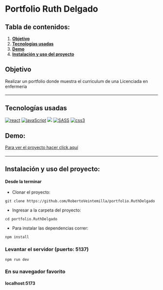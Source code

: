 # Portfolio Ruth Delgado

## Tabla de contenidos:

1. **[Objetivo](#objetivo)**
1. **[Tecnologías usadas](#tecnologías-usadas)**
1. **[Demo](#demo)**
1. **[Instalación y uso del proyecto](#instalacion-y-uso-del-proyecto)**

## Objetivo
Realizar un portfolio donde muestra el curriculum de una Licenciada en enfermeria

####
***
## Tecnologías usadas

<p align="left">
<!-- REACT -->
  <a href="https://reactjs.org/" target="_blank" data-bs-toggle="tooltip" title="ReactJS"> <img src="https://img.shields.io/badge/React-20232A?style=for-the-badge&logo=react&logoColor=61DAFB" alt="react"/></a>
  <!-- JAVASCRIPT  -->
<a href=https://developer.mozilla.org/en-US/docs/Web/JavaScript" target="_blank" data-bs-toggle="tooltip" title="JavaScript"><img src="https://img.shields.io/badge/JavaScript-323330?style=for-the-badge&logo=javascript&logoColor=F7DF1E" alt="javaScript"/></a>
<!-- HTML -->
<a href="https://developer.mozilla.org/es/docs/Web/HTML" alt="HTML5" data-bs-toggle="tooltip" title="HTML" ><img src= "https://img.shields.io/badge/HTML5-E34F26?style=for-the-badge&logo=html5&logoColor=white" /></a>
<!–– SASS ––>
<a href="https://sass-lang.com" target="_blank" data-bs-toggle="tooltip" title="SASS"> <img src="https://img.shields.io/badge/Sass-CC6699?style=for-the-badge&logo=sass&logoColor=white" alt="SASS"/></a>
<!–– CSS ––>
<a href="https://www.w3schools.com/css/" target="_blank" data-bs-toggle="tooltip" title="CSS3"> <img src="https://img.shields.io/badge/CSS3-1572B6?style=for-the-badge&logo=css3&logoColor=white" alt="css3"/> </a>
 </p>

## Demo:

<a href="https://ruthdelgado.netlify.app/" target="_blank">Para ver el proyecto hacer click aquí</a>

####

***
## Instalación y uso del proyecto:

#### Desde la terminar

- Clonar el proyecto:
````
git clone https://github.com/RobertoVeintemilla/portfolio.RuthDelgado
````

- Ingresar a la carpeta del proyecto:
````
cd portfolio.RuthDelgado
````
- Para instalar las dependencias correr: 
````
npm install
````

### Levantar el servidor (puerto: 5137)

````
npm run dev
````

### En su navegador favorito
#### localhost:5173
